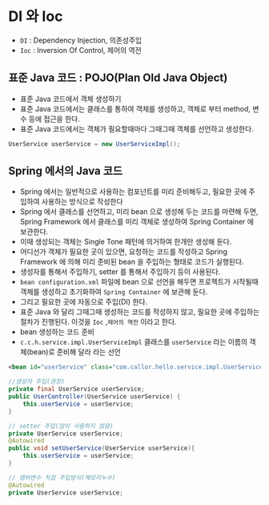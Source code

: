 # DI 와 Ioc
- `DI` : Dependency Injection, 의존성주입
- `Ioc` : Inversion Of Control, 제어의 역전

## 표준 Java 코드 : POJO(Plan Old Java Object)
- 표준 Java 코드에서 객체 생성하기
- 표준 Java 코드에서는 클래스를 통하여 객체를 생성하고, 객체로 부터 method, 변수 등에 접근을 한다.
- 표준 Java 코드에서는 객체가 필요할때마다 그때그때 객체를 선언하고 생성한다.
```java
UserService userService = new UserServiceImpl();
```

## Spring 에서의 Java 코드
- Spring 에서는 일반적으로 사용하는 컴포넌트를 미리 준비해두고, 필요한 곳에 주입하여 사용하는 방식으로 작성한다
- Spring 에서 클래스를 선언하고, 미리 bean 으로 생성해 두는 코드를 마련해 두면, Spring Framework 에서 클래스를 미리 객체로 생성하여 Spring Container 에 보관한다.
- 이때 생성되는 객체는 Single Tone 패턴에 의거하여 한개만 생성해 둔다.
- 어디선가 객체가 필요한 곳이 있으면, 요청하는 코드를 작성하고 Spring Framework 에 의해 미리 준비된 bean 을 주입하는 형태로 코드가 실행된다.
- 생성자를 통해서 주입하기, setter 를 통해서 주입하기 등이 사용된다.
- `bean configuration.xml` 파일에 bean 으로 선언을 해두면 프로젝트가 시작될때 객체를 생성하고 초기화하여 `Spring Container` 에 보관해 둔다.
- 그리고 필요한 곳에 자동으로 주입(DI) 한다.
- 표준 Java 와 달리 그때그때 생성하는 코드를 작성하지 않고, 필요한 곳에 주입하는 절차가 진행된다. 이것을 `Ioc` ,`제어의 역전` 이라고 한다.
- bean 생성하는 코드 준비
- `c.c.h.service.impl.UserServiceImpl` 클래스를 `userService` 라는 이름의 객체(bean)로 준비해 달라 라는 선언
```xml
<bean id="userService" class="com.callor.hello.service.impl.UserServiceImpl" />
```

```java
//생성자 주입(권장)
private final UserService userService;
public UserController(UserService userService) {
	this.userService = userService;
}

// setter 주입(많이 사용하지 않음)
private UserService userService;
@Autowired
public void setUserService(UserService userService){
	this.userService = userService;
}

// 멤버변수 직접 주입방식(메모리누수)
@Autowired
private UserService userService;
```
